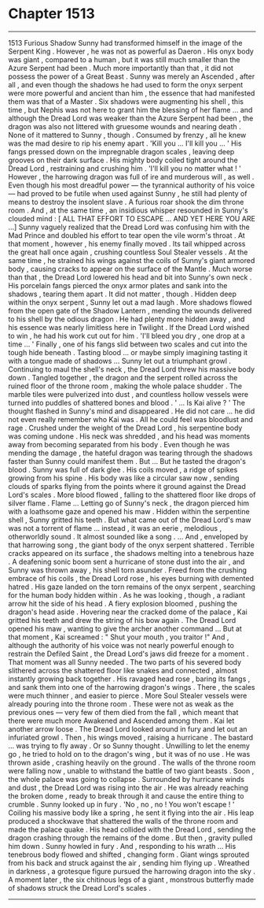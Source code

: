 
# Chapter 1513


---

1513 Furious Shadow
Sunny had transformed himself in the image of the Serpent King . However , he was not as powerful as Daeron . His onyx body was giant , compared to a human , but it was still much smaller than the Azure Serpent had been .
Much more importantly than that , it did not possess the power of a Great Beast . Sunny was merely an Ascended , after all , and even though the shadows he had used to form the onyx serpent were more powerful and ancient than him , the essence that had manifested them was that of a Master .
Six shadows were augmenting his shell , this time , but Nephis was not here to grant him the blessing of her flame … and although the Dread Lord was weaker than the Azure Serpent had been , the dragon was also not littered with gruesome wounds and nearing death .
None of it mattered to Sunny , though .
Consumed by frenzy , all he knew was the mad desire to rip his enemy apart .
'Kill you … I'll kill you … '
His fangs pressed down on the impregnable dragon scales , leaving deep grooves on their dark surface . His mighty body coiled tight around the Dread Lord , restraining and crushing him .
'I'll kill you no matter what ! '
However , the harrowing dragon was full of ire and murderous will , as well . Even though his most dreadful power — the tyrannical authority of his voice — had proved to be futile when used against Sunny , he still had plenty of means to destroy the insolent slave .
A furious roar shook the dim throne room .
And , at the same time , an insidious whisper resounded in Sunny's clouded mind :
[ ALL THAT EFFORT TO ESCAPE … AND YET HERE YOU ARE …]
Sunny vaguely realized that the Dread Lord was confusing him with the Mad Prince and doubled his effort to tear open the vile worm's throat . At that moment , however , his enemy finally moved .
Its tail whipped across the great hall once again , crushing countless Soul Stealer vessels . At the same time , he strained his wings against the coils of Sunny's giant armored body , causing cracks to appear on the surface of the Mantle .
Much worse than that , the Dread Lord lowered his head and bit into Sunny's own neck . His porcelain fangs pierced the onyx armor plates and sank into the shadows , tearing them apart .
It did not matter , though .
Hidden deep within the onyx serpent , Sunny let out a mad laugh . More shadows flowed from the open gate of the Shadow Lantern , mending the wounds delivered to his shell by the odious dragon .
He had plenty more hidden away , and his essence was nearly limitless here in Twilight . If the Dread Lord wished to win , he had his work cut out for him .
'I'll bleed you dry , one drop at a time … '
Finally , one of his fangs slid between two scales and cut into the tough hide beneath . Tasting blood … or maybe simply imagining tasting it with a tongue made of shadows … Sunny let out a triumphant growl .
Continuing to maul the shell's neck , the Dread Lord threw his massive body down . Tangled together , the dragon and the serpent rolled across the ruined floor of the throne room , making the whole palace shudder . The marble tiles were pulverized into dust , and countless hollow vessels were turned into puddles of shattered bones and blood .
' ... Is Kai alive ? '
The thought flashed in Sunny's mind and disappeared . He did not care … he did not even really remember who Kai was . All he could feel was bloodlust and rage .
Crushed under the weight of the Dread Lord , his serpentine body was coming undone . His neck was shredded , and his head was moments away from becoming separated from his body . Even though he was mending the damage , the hateful dragon was tearing through the shadows faster than Sunny could manifest them .
But …
But he tasted the dragon's blood .
Sunny was full of dark glee .
His coils moved , a ridge of spikes growing from his spine . His body was like a circular saw now , sending clouds of sparks flying from the points where it ground against the Dread Lord's scales . More blood flowed , falling to the shattered floor like drops of silver flame .
Flame …
Letting go of Sunny's neck , the dragon pierced him with a loathsome gaze and opened his maw .
Hidden within the serpentine shell , Sunny gritted his teeth .
But what came out of the Dread Lord's maw was not a torrent of flame … instead , it was an eerie , melodious , otherworldly sound . It almost sounded like a song .
… And , enveloped by that harrowing song , the giant body of the onyx serpent shattered . Terrible cracks appeared on its surface , the shadows melting into a tenebrous haze .
A deafening sonic boom sent a hurricane of stone dust into the air , and Sunny was thrown away , his shell torn asunder . Freed from the crushing embrace of his coils , the Dread Lord rose , his eyes burning with demented hatred . His gaze landed on the torn remains of the onyx serpent , searching for the human body hidden within .
As he was looking , though , a radiant arrow hit the side of his head . A fiery explosion bloomed , pushing the dragon's head aside .
Hovering near the cracked dome of the palace , Kai gritted his teeth and drew the string of his bow again .
The Dread Lord opened his maw , wanting to give the archer another command …
But at that moment , Kai screamed :
" Shut your mouth , you traitor !"
And , although the authority of his voice was not nearly powerful enough to restrain the Defiled Saint , the Dread Lord's jaws did freeze for a moment .
That moment was all Sunny needed .
The two parts of his severed body slithered across the shattered floor like snakes and connected , almost instantly growing back together . His ravaged head rose , baring its fangs , and sank them into one of the harrowing dragon's wings .
There , the scales were much thinner , and easier to pierce .
More Soul Stealer vessels were already pouring into the throne room . These were not as weak as the previous ones — very few of them died from the fall , which meant that there were much more Awakened and Ascended among them .
Kai let another arrow loose .
The Dread Lord looked around in fury and let out an infuriated growl .
Then , his wings moved , raising a hurricane .
The bastard … was trying to fly away .
Or so Sunny thought .
Unwilling to let the enemy go , he tried to hold on to the dragon's wing , but it was of no use . He was thrown aside , crashing heavily on the ground . The walls of the throne room were falling now , unable to withstand the battle of two giant beasts .
Soon , the whole palace was going to collapse .
Surrounded by hurricane winds and dust , the Dread Lord was rising into the air . He was already reaching the broken dome , ready to break through it and cause the entire thing to crumble .
Sunny looked up in fury .
'No , no , no ! You won't escape ! '
Coiling his massive body like a spring , he sent it flying into the air . His leap produced a shockwave that shattered the walls of the throne room and made the palace quake .
His head collided with the Dread Lord , sending the dragon crashing through the remains of the dome . But then , gravity pulled him down .
Sunny howled in fury .
And , responding to his wrath …
His tenebrous body flowed and shifted , changing form . Giant wings sprouted from his back and struck against the air , sending him flying up . Wreathed in darkness , a grotesque figure pursued the harrowing dragon into the sky .
A moment later , the six chitinous legs of a giant , monstrous butterfly made of shadows struck the Dread Lord's scales .

---

